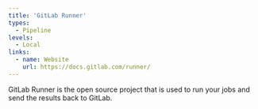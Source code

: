 ```yaml
---
title: 'GitLab Runner'
types:
  - Pipeline
levels:
  - Local
links:
  - name: Website
    url: https://docs.gitlab.com/runner/
---
```


GitLab Runner is the open source project that is used to run your jobs and send the results back to GitLab. 